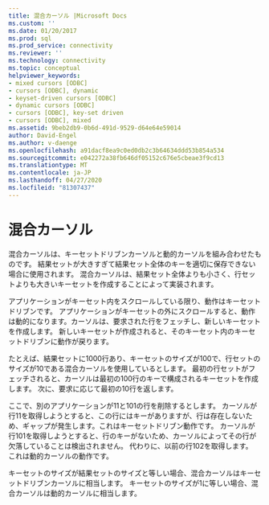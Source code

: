 ```yaml
---
title: 混合カーソル |Microsoft Docs
ms.custom: ''
ms.date: 01/20/2017
ms.prod: sql
ms.prod_service: connectivity
ms.reviewer: ''
ms.technology: connectivity
ms.topic: conceptual
helpviewer_keywords:
- mixed cursors [ODBC]
- cursors [ODBC], dynamic
- keyset-driven cursors [ODBC]
- dynamic cursors [ODBC]
- cursors [ODBC], key-set driven
- cursors [ODBC], mixed
ms.assetid: 9beb2db9-0b6d-491d-9529-d64e64e59014
author: David-Engel
ms.author: v-daenge
ms.openlocfilehash: a91dacf8ea9c0ed0db2c3b64634ddd53b854a534
ms.sourcegitcommit: e042272a38fb646df05152c676e5cbeae3f9cd13
ms.translationtype: MT
ms.contentlocale: ja-JP
ms.lasthandoff: 04/27/2020
ms.locfileid: "81307437"
---
```

# <a name="mixed-cursors"></a>混合カーソル

混合カーソルは、キーセットドリブンカーソルと動的カーソルを組み合わせたものです。 結果セットが大きすぎて結果セット全体のキーを適切に保存できない場合に使用されます。 混合カーソルは、結果セット全体よりも小さく、行セットよりも大きいキーセットを作成することによって実装されます。  
  
 アプリケーションがキーセット内をスクロールしている限り、動作はキーセットドリブンです。 アプリケーションがキーセットの外にスクロールすると、動作は動的になります。カーソルは、要求された行をフェッチし、新しいキーセットを作成します。 新しいキーセットが作成されると、そのキーセット内のキーセットドリブンに動作が戻ります。  
  
 たとえば、結果セットに1000行あり、キーセットのサイズが100で、行セットのサイズが10である混合カーソルを使用しているとします。 最初の行セットがフェッチされると、カーソルは最初の100行のキーで構成されるキーセットを作成します。 次に、要求に応じて最初の10行を返します。  
  
 ここで、別のアプリケーションが11と101の行を削除するとします。 カーソルが行11を取得しようとすると、この行にはキーがありますが、行は存在しないため、ギャップが発生します。これはキーセットドリブン動作です。 カーソルが行101を取得しようとすると、行のキーがないため、カーソルによってその行が欠落していることは検出されません。 代わりに、以前の行102を取得します。 これは動的カーソルの動作です。  
  
 キーセットのサイズが結果セットのサイズと等しい場合、混合カーソルはキーセットドリブンカーソルに相当します。 キーセットのサイズが1に等しい場合、混合カーソルは動的カーソルに相当します。
